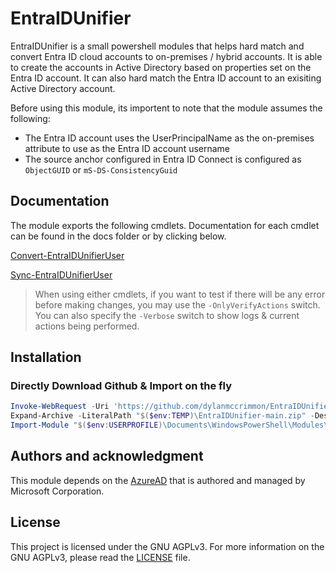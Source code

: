 # EntraIDUnifier

EntraIDUnifier is a small powershell modules that helps hard match and convert Entra ID cloud accounts to on-premises / hybrid accounts. It is able to create the accounts in Active Directory based on properties set on the Entra ID account. It can also hard match the Entra ID account to an exisiting Active Directory account.

Before using this module, its importent to note that the module assumes the following:

- The Entra ID account uses the UserPrincipalName as the on-premises attribute to use as the Entra ID account username
- The source anchor configured in Entra ID Connect is configured as `ObjectGUID` or `mS-DS-ConsistencyGuid`

## Documentation
The module exports the following cmdlets. Documentation for each cmdlet can be found in the docs folder or by clicking below.

[Convert-EntraIDUnifierUser](Docs/Convert-EntraIDUnifierUser.md)

[Sync-EntraIDUnifierUser](Docs/Sync-EntraIDUnifierUser.md)

> When using either cmdlets, if you want to test if there will be any error before making changes, you may use the `-OnlyVerifyActions` switch. You can also specify the `-Verbose` switch to show logs & current actions being performed.

## Installation
### Directly Download Github & Import on the fly
```PowerShell tab=
Invoke-WebRequest -Uri 'https://github.com/dylanmccrimmon/EntraIDUnifier/archive/refs/heads/main.zip' -OutFile "$($env:TEMP)\EntraIDUnifier-main.zip"; `
Expand-Archive -LiteralPath "$($env:TEMP)\EntraIDUnifier-main.zip" -DestinationPath "$($env:USERPROFILE)\Documents\WindowsPowerShell\Modules" -Force; `
Import-Module "$($env:USERPROFILE)\Documents\WindowsPowerShell\Modules\EntraIDUnifier-main\EntraIDUnifier\EntraIDUnifier.psd1" -Force
```

## Authors and acknowledgment
This module depends on the [AzureAD](https://www.powershellgallery.com/packages/AzureAD) that is authored and managed by Microsoft Corporation.

## License
This project is licensed under the GNU AGPLv3. For more information on the GNU AGPLv3, please read the [LICENSE](LICENSE) file.